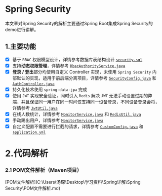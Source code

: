 # Spring Security

本文章对Spring Security的解析主要通过Spring Boot集成Spring Security的demo进行讲解。

## 1.主要功能

- [x] 基于 `RBAC` 权限模型设计，详情参考数据库表结构设计 [`security.sql`](./sql/security.sql)
- [x] 支持**动态权限管理**，详情参考 [`RbacAuthorityService.java`](./src/main/java/com/xkcoding/rbac/security/config/RbacAuthorityService.java)
- [x] **登录 / 登出**部分均使用自定义 Controller 实现，未使用 `Spring Security` 内部默认的实现，适用于前后端分离项目，详情参考 [`SecurityConfig.java`](./src/main/java/com/xkcoding/rbac/security/config/SecurityConfig.java) 和 [`AuthController.java`](./src/main/java/com/xkcoding/rbac/security/controller/AuthController.java)
- [x] 持久化技术使用 `spring-data-jpa` 完成
- [x] 使用 `JWT` 实现安全验证，同时引入 `Redis` 解决 `JWT` 无法手动设置过期的弊端，并且保证同一用户在同一时间仅支持同一设备登录，不同设备登录会将，详情参考 [`JwtUtil.java`](./src/main/java/com/xkcoding/rbac/security/util/JwtUtil.java)
- [x] 在线人数统计，详情参考 [`MonitorService.java`](./src/main/java/com/xkcoding/rbac/security/service/MonitorService.java) 和 [`RedisUtil.java`](./src/main/java/com/xkcoding/rbac/security/util/RedisUtil.java)
- [x] 手动踢出用户，详情参考 [`MonitorService.java`](./src/main/java/com/xkcoding/rbac/security/service/MonitorService.java)
- [x] 自定义配置不需要进行拦截的请求，详情参考 [`CustomConfig.java`](./src/main/java/com/xkcoding/rbac/security/config/CustomConfig.java) 和 [`application.yml`](./src/main/resources/application.yml)

# 2.代码解析

### 2.1 POM文件解析（Maven项目）

[POM文件解析](C:\Users\汤琛\Desktop\学习资料\Spring详解\Spring Security\POM文件解析.md)